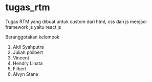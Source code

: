 # tugas_rtm
Tugas RTM yang dibuat untuk custom dari html, css dan js menjadi framework js yaitu react js 

Beranggotakan kelompok 
1. Aldi Syahputra
2. Juliah philbert
3. Vincent
4. Hendry Linata
5. Filbert
6. Alvyn Stane
